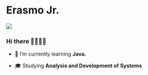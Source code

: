 # Erasmo Jr. #
![](https://www.codewars.com/users/redmasters/badges/micro)
### Hi there 👋🏿👋🏿
- 🌱 I’m currently learning **Java.**
<!-- 🔭 I’m currently working on [Roquet.Q](https://github.com/redmasters/roquetq) project of the RocketSeat NLW#6 event, using HTML, CSS, JavaScript, NodeJS, EJS, Express and SQLite. -->
- 🎓 Studying **Analysis and Development of Systems**

<!--
**redmasters/redmasters** is a ✨ _special_ ✨ repository because its `README.md` (this file) appears on your GitHub profile.

Here are some ideas to get you started:

- 🔭 I’m currently working on ...
- 🌱 I’m currently learning ...
- 👯 I’m looking to collaborate on ...
- 🤔 I’m looking for help with ...
- 💬 Ask me about ...
- 📫 How to reach me: ...
- 😄 Pronouns: ...
- ⚡ Fun fact: ...
-->
